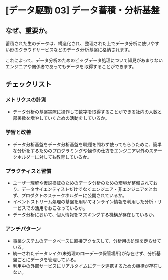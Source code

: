 
# [データ駆動 03] データ蓄積・分析基盤 

## なぜ、重要か。
蓄積された生のデータは、構造化され、整理された上でデータ分析に使いやすい形のクラウドサービスなどのデータ分析基盤に格納されます。

これによって、データ分析のためのビッグデータ処理について知見があまりないエンジニアや関係者であってもデータを取得することができます。

## チェックリスト 

### メトリクスの計測
+ データ分析の基盤実際に操作して数字を取得することができる社内の人数と部署数を増やしていくための活動をしているか。


### 学習と改善
+ データ分析基盤をデータ分析基盤を職種を問わず使ってもらうために、簡単な分析をするためのプログラミングや操作の仕方をエンジニア以外のステークホルダーに対しても教育しているか。

### プラクティスと習慣
+ ユーザー理解や仮説検証のためのデータ分析のための環境が整備されており、データサイエンティストだけでなくエンジニア・非エンジニアをとわず、プロダクトのステークホルダーに公開されているか。
+ イベントストリーム処理の基盤を用いてオンライン情報を利用した分析・サービスでの活用をおこなっているか。
+ データ分析において、個人情報をマスキングする機構が存在しているか。

### アンチパターン
+ 事業システムのデータベースに直接アクセスして、分析用の処理を走らせている。
+ 統一されたデータレイク(未処理のローデータ保管場所)が存在せず、分析基盤ごとにデータを管理している。
+ 利用中の外部サービスにリアルタイムにデータ連携するための機構が存在しない。
            